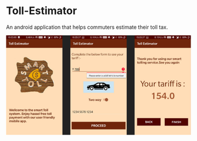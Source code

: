 # Toll-Estimator

An android application that helps commuters estimate their toll tax.

![Toll Estimator Screenshot](screenshot.png)
